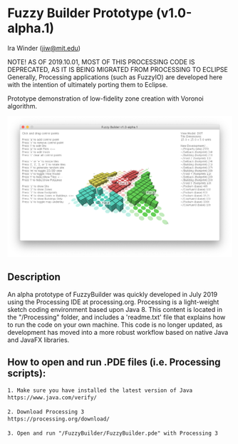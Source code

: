 # Fuzzy Builder Prototype (v1.0-alpha.1)
Ira Winder (jiw@mit.edu)

NOTE! AS OF 2019.10.01, MOST OF THIS PROCESSING CODE IS DEPRECATED, AS IT IS BEING MIGRATED FROM PROCESSING TO ECLIPSE
Generally, Processing applications (such as FuzzyIO) are developed here with the intention of ultimately porting them to Eclipse.

Prototype demonstration of low-fidelity zone creation with Voronoi algorithm.

![Fuzzy Builder by Ira Winder](../screenshots/v1.0-alpha.1.png "Fuzzy Builder by Ira Winder")

## Description
An alpha prototype of FuzzyBuilder was quickly developed in July 2019 using the Processing IDE at processing.org. Processing is a light-weight sketch coding environment based upon Java 8. This content is located in the "/Processing" folder, and includes a 'readme.txt' file that explains how to run the code on your own machine. This code is no longer updated, as development has moved into a more robust workflow based on native Java and JavaFX libraries. 

## How to open and run .PDE files (i.e. Processing scripts):

	1. Make sure you have installed the latest version of Java
	https://www.java.com/verify/

	2. Download Processing 3
	https://processing.org/download/

	3. Open and run "/FuzzyBuilder/FuzzyBuilder.pde" with Processing 3
